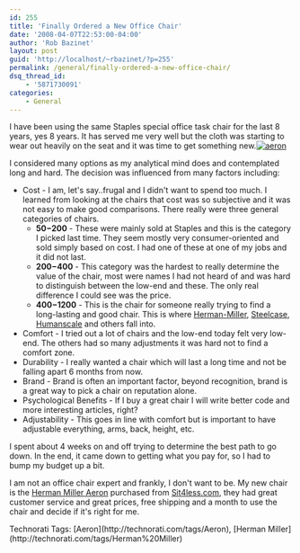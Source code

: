 ```yaml
---
id: 255
title: 'Finally Ordered a New Office Chair'
date: '2008-04-07T22:53:00-04:00'
author: 'Rob Bazinet'
layout: post
guid: 'http://localhost/~rbazinet/?p=255'
permalink: /general/finally-ordered-a-new-office-chair/
dsq_thread_id:
    - '5871730091'
categories:
    - General
---
```


I have been using the same Staples special office task chair for the last 8 years, yes 8 years. It has served me very well but the cloth was starting to wear out heavily on the seat and it was time to get something new.[![aeron](http://rbazinet.files.wordpress.com/2008/04/aeron-thumb.jpg)](http://rbazinet.files.wordpress.com/2008/04/aeron.jpg)

I considered many options as my analytical mind does and contemplated long and hard. The decision was influenced from many factors including:

- Cost - I am, let's say..frugal and I didn't want to spend too much. I learned from looking at the chairs that cost was so subjective and it was not easy to make good comparisons. There really were three general categories of chairs. 
    - **$50-$200** - These were mainly sold at Staples and this is the category I picked last time. They seem mostly very consumer-oriented and sold simply based on cost. I had one of these at one of my jobs and it did not last.
    - **$200-$400** - This category was the hardest to really determine the value of the chair, most were names I had not heard of and was hard to distinguish between the low-end and these. The only real difference I could see was the price.
    - **$400-$1200** - This is the chair for someone really trying to find a long-lasting and good chair. This is where [Herman-Miller](http://www.hermanmiller.com/), [Steelcase](http://www.steelcase.com/na/), [Humanscale](http://www.humanscale.com/) and others fall into.
- Comfort - I tried out a lot of chairs and the low-end today felt very low-end. The others had so many adjustments it was hard not to find a comfort zone.
- Durability - I really wanted a chair which will last a long time and not be falling apart 6 months from now.
- Brand - Brand is often an important factor, beyond recognition, brand is a great way to pick a chair on reputation alone.
- Psychological Benefits - If I buy a great chair I will write better code and more interesting articles, right?
- Adjustability - This goes in line with comfort but is important to have adjustable everything, arms, back, height, etc.

I spent about 4 weeks on and off trying to determine the best path to go down. In the end, it came down to getting what you pay for, so I had to bump my budget up a bit.

I am not an office chair expert and frankly, I don't want to be. My new chair is the [Herman Miller Aeron](http://www.hermanmiller.com/CDA/SSA/Product/1,1592,a8-c1345-p8,00.html) purchased from [Sit4less.com](http://www.sit4less.com/index.php), they had great customer service and great prices, free shipping and a month to use the chair and decide if it's right for me.

<div class="wlWriterSmartContent" id="a11eea62-2b53-452e-953f-ddf396b0bfa6" style="display:inline;margin:0;padding:0;">Technorati Tags: [Aeron](http://technorati.com/tags/Aeron), [Herman Miller](http://technorati.com/tags/Herman%20Miller)</div>